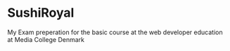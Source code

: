 # SushiRoyal
My Exam preperation for the basic course at the web developer education at Media College Denmark
